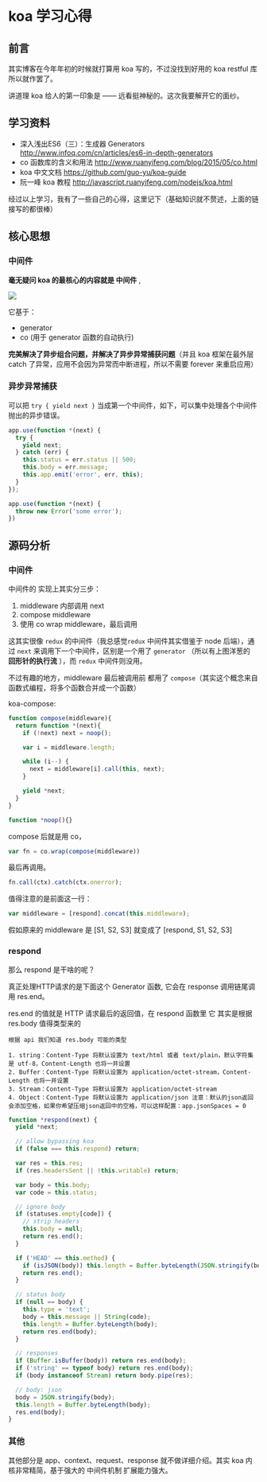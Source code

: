 # koa 学习心得
## 前言
其实博客在今年年初的时候就打算用 koa 写的，不过没找到好用的 koa restful 库所以就作罢了。

讲道理 koa 给人的第一印象是 —— 远看挺神秘的。这次我要解开它的面纱。

## 学习资料
- 深入浅出ES6（三）：生成器 Generators http://www.infoq.com/cn/articles/es6-in-depth-generators
- co 函数库的含义和用法 http://www.ruanyifeng.com/blog/2015/05/co.html
- koa 中文文档 https://github.com/guo-yu/koa-guide
- 阮一峰 koa 教程 http://javascript.ruanyifeng.com/nodejs/koa.html

经过以上学习，我有了一些自己的心得，这里记下（基础知识就不赘述，上面的链接写的都很棒）

## 核心思想
### 中间件
**毫无疑问 koa 的最核心的内容就是 中间件** ,

![](http://7xkpdt.com1.z0.glb.clouddn.com/bea6522709e3aaafe08121a14dbcad34.png)


它基于：
- generator
- co (用于 generator 函数的自动执行)

**完美解决了异步组合问题，并解决了异步异常捕获问题**（并且 koa 框架在最外层 catch 了异常，应用不会因为异常而中断进程，所以不需要 forever 来重启应用）

### 异步异常捕获

可以把 `try { yield next }` 当成第一个中间件，如下，可以集中处理各个中间件抛出的异步错误。
```js
app.use(function *(next) {
  try {
    yield next;
  } catch (err) {
    this.status = err.status || 500;
    this.body = err.message;
    this.app.emit('error', err, this);
  }
});

app.use(function *(next) {
  throw new Error('some error');
})
```


## 源码分析
### 中间件

中间件的 实现上其实分三步：
1. middleware 内部调用 next
2. compose middleware
3. 使用 co wrap middleware，最后调用

这其实很像 `redux` 的中间件（我总感觉`redux` 中间件其实借鉴于 node 后端），通过 `next` 来调用下一个中间件，区别是一个用了 `generator` （所以有上图洋葱的 **回形针的执行流** ），而 `redux` 中间件则没用。

不过有趣的地方，middleware 最后被调用前 都用了 `compose`（其实这个概念来自函数式编程，将多个函数合并成一个函数）

koa-compose:

```js
function compose(middleware){
  return function *(next){
    if (!next) next = noop();

    var i = middleware.length;

    while (i--) {
      next = middleware[i].call(this, next);
    }

    yield *next;
  }
}

function *noop(){}
```

compose 后就是用 co，

```js
var fn = co.wrap(compose(middleware))
```
最后再调用。
```js
fn.call(ctx).catch(ctx.onerror);
```


值得注意的是前面这一行：

```js
var middleware = [respond].concat(this.middleware);
```
假如原来的 middleware 是 [S1, S2, S3] 就变成了 [respond, S1, S2, S3]

### respond
那么 respond 是干啥的呢？

真正处理HTTP请求的是下面这个 Generator 函数, 它会在 response 调用链尾调用 res.end。

res.end 的值就是 HTTP 请求最后的返回值，在 respond 函数里 它 其实是根据 res.body 值得类型来的

```
根据 api 我们知道 res.body 可能的类型

1. string：Content-Type 将默认设置为 text/html 或者 text/plain，默认字符集是 utf-8，Content-Length 也将一并设置
2. Buffer：Content-Type 将默认设置为 application/octet-stream，Content-Length 也将一并设置
3. Stream：Content-Type 将默认设置为 application/octet-stream
4. Object：Content-Type 将默认设置为 application/json 注意：默认的json返回会添加空格，如果你希望压缩json返回中的空格，可以这样配置：app.jsonSpaces = 0
```

```js
function *respond(next) {
  yield *next;

  // allow bypassing koa
  if (false === this.respond) return;

  var res = this.res;
  if (res.headersSent || !this.writable) return;

  var body = this.body;
  var code = this.status;

  // ignore body
  if (statuses.empty[code]) {
    // strip headers
    this.body = null;
    return res.end();
  }

  if ('HEAD' == this.method) {
    if (isJSON(body)) this.length = Buffer.byteLength(JSON.stringify(body));
    return res.end();
  }

  // status body
  if (null == body) {
    this.type = 'text';
    body = this.message || String(code);
    this.length = Buffer.byteLength(body);
    return res.end(body);
  }

  // responses
  if (Buffer.isBuffer(body)) return res.end(body);
  if ('string' == typeof body) return res.end(body);
  if (body instanceof Stream) return body.pipe(res);

  // body: json
  body = JSON.stringify(body);
  this.length = Buffer.byteLength(body);
  res.end(body);
}
```

### 其他
其他部分是 app、context、request、response 就不做详细介绍。其实 koa 内核非常精简，基于强大的 中间件机制 扩展能力强大。
